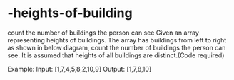 # -heights-of-building
count the number of buildings the person can see
Given an array representing heights of buildings. The array has buildings from left to right as shown in below diagram, count the number of buildings the person can see. It is assumed that heights of all buildings are distinct.(Code required)

Example:
Input: [1,7,4,5,8,2,10,9] 
Output: [1,7,8,10]
